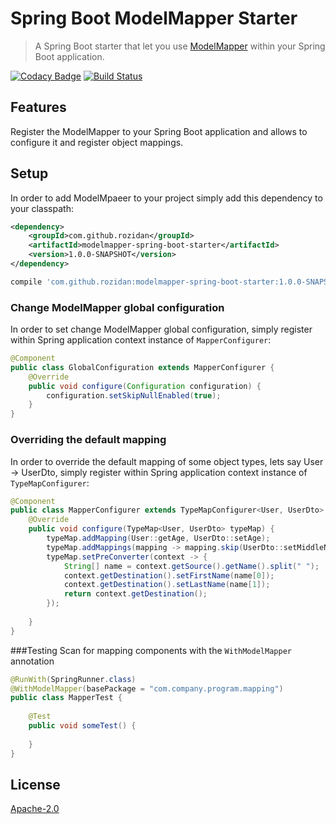 # Spring Boot ModelMapper Starter
> A Spring Boot starter that let you use [ModelMapper](http://modelmapper.org) within your Spring Boot application.

[![Codacy Badge](https://api.codacy.com/project/badge/Grade/6c1928b5776c44ec9af0b044f1a68e92)](https://www.codacy.com/app/rozidan/modelmapper-spring-boot-starter?utm_source=github.com&amp;utm_medium=referral&amp;utm_content=rozidan/modelmapper-spring-boot-starter&amp;utm_campaign=Badge_Grade)
[![Build Status](https://travis-ci.org/rozidan/modelmapper-spring-boot-starter.svg?branch=master)](https://travis-ci.org/rozidan/modelmapper-spring-boot-starter)

## Features
Register the ModelMapper to your Spring Boot application and allows to configure it and register object mappings.

## Setup
In order to add ModelMpaeer to your project simply add this dependency to your classpath:
```xml
<dependency>
    <groupId>com.github.rozidan</groupId>
    <artifactId>modelmapper-spring-boot-starter</artifactId>
    <version>1.0.0-SNAPSHOT</version>
</dependency>
```

```groovy
compile 'com.github.rozidan:modelmapper-spring-boot-starter:1.0.0-SNAPSHOT'
```

### Change ModelMapper global configuration
In order to set change ModelMapper global configuration, simply register within Spring application context instance of  `MapperConfigurer`:
```java
@Component
public class GlobalConfiguration extends MapperConfigurer {
    @Override
    public void configure(Configuration configuration) {
        configuration.setSkipNullEnabled(true);
    }
}
```

### Overriding the default mapping
In order to override the default mapping of some object types, lets say User -> UserDto, simply register within Spring application context instance of `TypeMapConfigurer`:
```java
@Component
public class MapperConfigurer extends TypeMapConfigurer<User, UserDto> {
    @Override
    public void configure(TypeMap<User, UserDto> typeMap) {
        typeMap.addMapping(User::getAge, UserDto::setAge);
        typeMap.addMappings(mapping -> mapping.skip(UserDto::setMiddleName));
        typeMap.setPreConverter(context -> {
            String[] name = context.getSource().getName().split(" ");
            context.getDestination().setFirstName(name[0]);
            context.getDestination().setLastName(name[1]);
            return context.getDestination();
        });
        
    }
}
```

###Testing
Scan for mapping components with the `WithModelMapper` annotation 
```java
@RunWith(SpringRunner.class)
@WithModelMapper(basePackage = "com.company.program.mapping")
public class MapperTest {
    
    @Test
    public void someTest() {
        
    }
}
```

## License
[Apache-2.0](http://www.apache.org/licenses/LICENSE-2.0)
